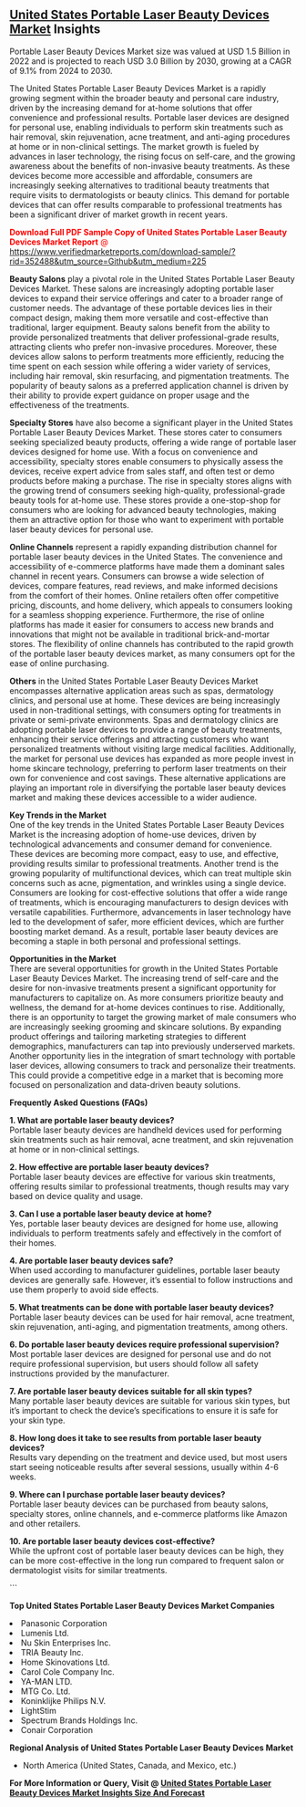 <h2><a href="https://www.verifiedmarketreports.com/download-sample/?rid=352488&amp;utm_source=Github&amp;utm_medium=225" target="_blank">United States Portable Laser Beauty Devices Market</a> Insights</h2><p>Portable Laser Beauty Devices Market size was valued at USD 1.5 Billion in 2022 and is projected to reach USD 3.0 Billion by 2030, growing at a CAGR of 9.1% from 2024 to 2030.</p><p> <p>The United States Portable Laser Beauty Devices Market is a rapidly growing segment within the broader beauty and personal care industry, driven by the increasing demand for at-home solutions that offer convenience and professional results. Portable laser devices are designed for personal use, enabling individuals to perform skin treatments such as hair removal, skin rejuvenation, acne treatment, and anti-aging procedures at home or in non-clinical settings. The market growth is fueled by advances in laser technology, the rising focus on self-care, and the growing awareness about the benefits of non-invasive beauty treatments. As these devices become more accessible and affordable, consumers are increasingly seeking alternatives to traditional beauty treatments that require visits to dermatologists or beauty clinics. This demand for portable devices that can offer results comparable to professional treatments has been a significant driver of market growth in recent years. <p><span class=""><span style="color: #ff0000;"><strong>Download Full PDF Sample Copy of United States Portable Laser Beauty Devices Market Report</strong> @ </span><a href="https://www.verifiedmarketreports.com/download-sample/?rid=352488&amp;utm_source=Github&amp;utm_medium=225" target="_blank">https://www.verifiedmarketreports.com/download-sample/?rid=352488&amp;utm_source=Github&amp;utm_medium=225</a></span></p></p> <p><strong>Beauty Salons</strong> play a pivotal role in the United States Portable Laser Beauty Devices Market. These salons are increasingly adopting portable laser devices to expand their service offerings and cater to a broader range of customer needs. The advantage of these portable devices lies in their compact design, making them more versatile and cost-effective than traditional, larger equipment. Beauty salons benefit from the ability to provide personalized treatments that deliver professional-grade results, attracting clients who prefer non-invasive procedures. Moreover, these devices allow salons to perform treatments more efficiently, reducing the time spent on each session while offering a wider variety of services, including hair removal, skin resurfacing, and pigmentation treatments. The popularity of beauty salons as a preferred application channel is driven by their ability to provide expert guidance on proper usage and the effectiveness of the treatments. <p><strong>Specialty Stores</strong> have also become a significant player in the United States Portable Laser Beauty Devices Market. These stores cater to consumers seeking specialized beauty products, offering a wide range of portable laser devices designed for home use. With a focus on convenience and accessibility, specialty stores enable consumers to physically assess the devices, receive expert advice from sales staff, and often test or demo products before making a purchase. The rise in specialty stores aligns with the growing trend of consumers seeking high-quality, professional-grade beauty tools for at-home use. These stores provide a one-stop-shop for consumers who are looking for advanced beauty technologies, making them an attractive option for those who want to experiment with portable laser beauty devices for personal use. <p><strong>Online Channels</strong> represent a rapidly expanding distribution channel for portable laser beauty devices in the United States. The convenience and accessibility of e-commerce platforms have made them a dominant sales channel in recent years. Consumers can browse a wide selection of devices, compare features, read reviews, and make informed decisions from the comfort of their homes. Online retailers often offer competitive pricing, discounts, and home delivery, which appeals to consumers looking for a seamless shopping experience. Furthermore, the rise of online platforms has made it easier for consumers to access new brands and innovations that might not be available in traditional brick-and-mortar stores. The flexibility of online channels has contributed to the rapid growth of the portable laser beauty devices market, as many consumers opt for the ease of online purchasing. <p><strong>Others</strong> in the United States Portable Laser Beauty Devices Market encompasses alternative application areas such as spas, dermatology clinics, and personal use at home. These devices are being increasingly used in non-traditional settings, with consumers opting for treatments in private or semi-private environments. Spas and dermatology clinics are adopting portable laser devices to provide a range of beauty treatments, enhancing their service offerings and attracting customers who want personalized treatments without visiting large medical facilities. Additionally, the market for personal use devices has expanded as more people invest in home skincare technology, preferring to perform laser treatments on their own for convenience and cost savings. These alternative applications are playing an important role in diversifying the portable laser beauty devices market and making these devices accessible to a wider audience. <p><strong>Key Trends in the Market</strong><br>One of the key trends in the United States Portable Laser Beauty Devices Market is the increasing adoption of home-use devices, driven by technological advancements and consumer demand for convenience. These devices are becoming more compact, easy to use, and effective, providing results similar to professional treatments. Another trend is the growing popularity of multifunctional devices, which can treat multiple skin concerns such as acne, pigmentation, and wrinkles using a single device. Consumers are looking for cost-effective solutions that offer a wide range of treatments, which is encouraging manufacturers to design devices with versatile capabilities. Furthermore, advancements in laser technology have led to the development of safer, more efficient devices, which are further boosting market demand. As a result, portable laser beauty devices are becoming a staple in both personal and professional settings. <p><strong>Opportunities in the Market</strong><br>There are several opportunities for growth in the United States Portable Laser Beauty Devices Market. The increasing trend of self-care and the desire for non-invasive treatments present a significant opportunity for manufacturers to capitalize on. As more consumers prioritize beauty and wellness, the demand for at-home devices continues to rise. Additionally, there is an opportunity to target the growing market of male consumers who are increasingly seeking grooming and skincare solutions. By expanding product offerings and tailoring marketing strategies to different demographics, manufacturers can tap into previously underserved markets. Another opportunity lies in the integration of smart technology with portable laser devices, allowing consumers to track and personalize their treatments. This could provide a competitive edge in a market that is becoming more focused on personalization and data-driven beauty solutions. <p><strong>Frequently Asked Questions (FAQs)</strong></p> <p><strong>1. What are portable laser beauty devices?</strong><br>Portable laser beauty devices are handheld devices used for performing skin treatments such as hair removal, acne treatment, and skin rejuvenation at home or in non-clinical settings.</p> <p><strong>2. How effective are portable laser beauty devices?</strong><br>Portable laser beauty devices are effective for various skin treatments, offering results similar to professional treatments, though results may vary based on device quality and usage.</p> <p><strong>3. Can I use a portable laser beauty device at home?</strong><br>Yes, portable laser beauty devices are designed for home use, allowing individuals to perform treatments safely and effectively in the comfort of their homes.</p> <p><strong>4. Are portable laser beauty devices safe?</strong><br>When used according to manufacturer guidelines, portable laser beauty devices are generally safe. However, it’s essential to follow instructions and use them properly to avoid side effects.</p> <p><strong>5. What treatments can be done with portable laser beauty devices?</strong><br>Portable laser beauty devices can be used for hair removal, acne treatment, skin rejuvenation, anti-aging, and pigmentation treatments, among others.</p> <p><strong>6. Do portable laser beauty devices require professional supervision?</strong><br>Most portable laser devices are designed for personal use and do not require professional supervision, but users should follow all safety instructions provided by the manufacturer.</p> <p><strong>7. Are portable laser beauty devices suitable for all skin types?</strong><br>Many portable laser beauty devices are suitable for various skin types, but it’s important to check the device’s specifications to ensure it is safe for your skin type.</p> <p><strong>8. How long does it take to see results from portable laser beauty devices?</strong><br>Results vary depending on the treatment and device used, but most users start seeing noticeable results after several sessions, usually within 4-6 weeks.</p> <p><strong>9. Where can I purchase portable laser beauty devices?</strong><br>Portable laser beauty devices can be purchased from beauty salons, specialty stores, online channels, and e-commerce platforms like Amazon and other retailers.</p> <p><strong>10. Are portable laser beauty devices cost-effective?</strong><br>While the upfront cost of portable laser beauty devices can be high, they can be more cost-effective in the long run compared to frequent salon or dermatologist visits for similar treatments.</p> ```</p><p><strong>Top United States Portable Laser Beauty Devices Market Companies</strong></p><div data-test-id=""><p><li>Panasonic Corporation</li><li> Lumenis Ltd.</li><li> Nu Skin Enterprises Inc.</li><li> TRIA Beauty Inc.</li><li> Home Skinovations Ltd.</li><li> Carol Cole Company Inc.</li><li> YA-MAN LTD.</li><li> MTG Co. Ltd.</li><li> Koninklijke Philips N.V.</li><li> LightStim</li><li> Spectrum Brands Holdings Inc.</li><li> Conair Corporation</li></p><div><strong>Regional Analysis of&nbsp;United States Portable Laser Beauty Devices Market</strong></div><ul><li dir="ltr"><p dir="ltr">North America&nbsp;(United States, Canada, and Mexico, etc.)</p></li></ul><p><strong>For More Information or Query, Visit @&nbsp;</strong><strong><a href="https://www.verifiedmarketreports.com/product/portable-laser-beauty-devices-market/?utm_source=Github&amp;utm_medium=225" target="_blank">United States Portable Laser Beauty Devices Market Insights Size And Forecast</a></strong></p></div>
